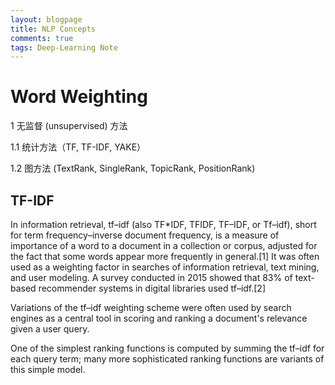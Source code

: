 ```yaml
---
layout: blogpage
title: NLP Concepts
comments: true
tags: Deep-Learning Note
---
```



# Word Weighting

1 无监督 (unsupervised) 方法

1.1 统计方法（TF, TF-IDF, YAKE）

1.2 图方法 (TextRank, SingleRank, TopicRank, PositionRank)

## TF-IDF 

In information retrieval, tf–idf (also TF*IDF, TFIDF, TF–IDF, or Tf–idf), short for term frequency–inverse document frequency, is a measure of importance of a word to a document in a collection or corpus, adjusted for the fact that some words appear more frequently in general.[1] It was often used as a weighting factor in searches of information retrieval, text mining, and user modeling. A survey conducted in 2015 showed that 83% of text-based recommender systems in digital libraries used tf–idf.[2]

Variations of the tf–idf weighting scheme were often used by search engines as a central tool in scoring and ranking a document's relevance given a user query.

One of the simplest ranking functions is computed by summing the tf–idf for each query term; many more sophisticated ranking functions are variants of this simple model.
